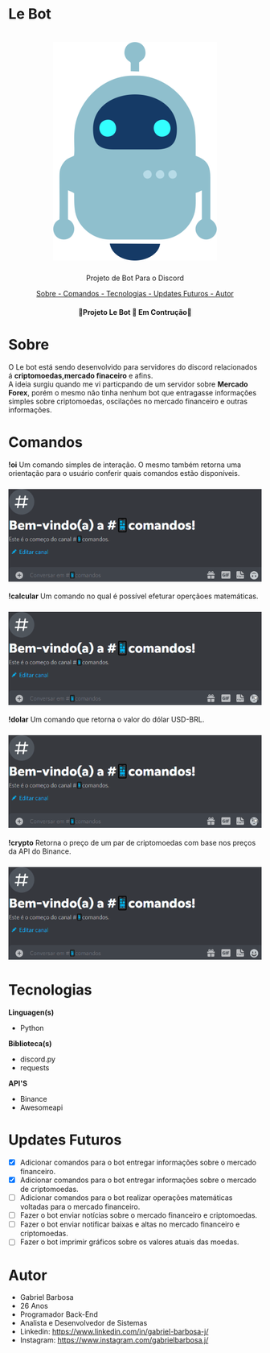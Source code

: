 # Le Bot

<div>
<h1 align="center">
<img alt="ícone de um robô" title = "Le Bot" src="files\botimage.png">
</h1>
<p align="center">Projeto de Bot Para o Discord</p>

</div>

<div>
<p align="center">
<a href="#sobre"> Sobre - </a>
<a href="#comandos">Comandos - </a>
<a href="#tecnologias">Tecnologias - </a>
<a href="#updates">Updates Futuros - </a>
<a href="#autor">Autor</a>
</div>

<h4 align = "center">
🚧Projeto Le Bot 🚀 Em Contrução🚧

</h4>


# Sobre

O Le bot está sendo desenvolvido para servidores do discord relacionados á  **criptomoedas,mercado finaceiro** e afins. <br>
A ideia surgiu quando me vi particpando de um servidor sobre **Mercado Forex**, porém o mesmo não tinha nenhum bot que entragasse informações simples sobre criptomoedas, oscilações no mercado financeiro e outras informações. <br>

# Comandos
**!oi**
Um comando simples de interação. O mesmo também retorna uma orientação para o usuário conferir quais comandos estão disponíveis.
<h3 align="center">
<img alt="Demonstração do Comando !oi" title = "Comando !oi" src="files\comandooi.gif">
</h3> 

**!calcular**
Um comando no qual é possível efeturar operçãoes matemáticas.
<h3 align="center">
<img alt="Demonstração do Comando !oi" title = "Comando !oi" src="files\comandocalcular.gif">
</h3> 

**!dolar**
Um comando que retorna o valor do dólar USD-BRL.
<h3 align="center">
<img alt="Demonstração do Comando !oi" title = "Comando !oi" src="files\comandodolar.gif">
</h3> 

**!crypto**
Retorna o preço de um par de criptomoedas com base nos preços da API do Binance.
<h3 align="center">
<img alt="Demonstração do Comando !oi" title = "Comando !oi" src="files\comandocrypto.gif">
</h3> 

# Tecnologias
**Linguagen(s)**
* Python

**Biblioteca(s)**
* discord.py
* requests

**API'S**
* Binance
* Awesomeapi

# Updates Futuros
- [x] Adicionar comandos para o bot entregar informações sobre o mercado financeiro.
- [x] Adicionar comandos para o bot entregar informações sobre o mercado de criptomoedas.
- [ ] Adicionar comandos para o bot realizar operações  matemáticas voltadas para o mercado financeiro.
- [ ] Fazer o bot enviar notícias sobre o mercado financeiro e criptomoedas.
- [ ] Fazer o bot enviar notificar baixas e altas no mercado financeiro e criptomoedas.
- [ ] Fazer o bot imprimir gráficos sobre os valores atuais das moedas.

# Autor

* Gabriel Barbosa
* 26 Anos
* Programador Back-End
* Analista e Desenvolvedor de Sistemas
* Linkedin: https://www.linkedin.com/in/gabriel-barbosa-j/
* Instagram: https://www.instagram.com/gabrielbarbosa.j/
